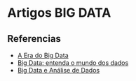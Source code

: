 # Artigos BIG DATA

## Referencias

* [A Era do Big Data](https://medium.com/gabriel-luz/a-era-do-big-data-64ebad5859f2)
* [Big Data: entenda o mundo dos dados](https://medium.com/@indico/big-data-entenda-o-mundo-dos-dados-bd2160cad3b)
* [Big Data e Análise de Dados](https://medium.com/@willferreira08/big-data-e-an%C3%A1lise-de-dados-37bcb058b633)
